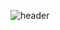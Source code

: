 ![header](https://capsule-render.vercel.app/api?type=Waving&color=gradient&height=250&section=header&text=BJCHO0501%&fontSize=60)
